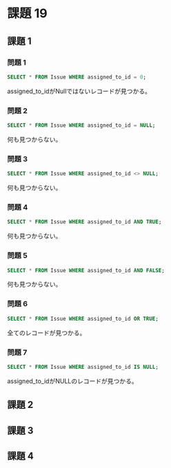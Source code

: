 # 課題 19

## 課題 1

### 問題 1

``` SQL
SELECT * FROM Issue WHERE assigned_to_id = 0;
```

assigned_to_idがNullではないレコードが見つかる。

### 問題 2

``` SQL
SELECT * FROM Issue WHERE assigned_to_id = NULL;
```

何も見つからない。

### 問題 3

``` SQL
SELECT * FROM Issue WHERE assigned_to_id <> NULL;
```

何も見つからない。

### 問題 4

``` SQL
SELECT * FROM Issue WHERE assigned_to_id AND TRUE;
```

何も見つからない。

### 問題 5

``` SQL
SELECT * FROM Issue WHERE assigned_to_id AND FALSE;
```

何も見つからない。

### 問題 6

``` SQL
SELECT * FROM Issue WHERE assigned_to_id OR TRUE;
```

全てのレコードが見つかる。

### 問題 7

``` SQL
SELECT * FROM Issue WHERE assigned_to_id IS NULL;
```

assigned_to_idがNULLのレコードが見つかる。

## 課題 2

## 課題 3

## 課題 4


